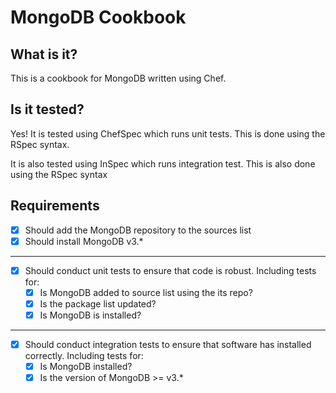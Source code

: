 # MongoDB Cookbook

## What is it?

This is a cookbook for MongoDB written using Chef.

## Is it tested?

Yes! It is tested using ChefSpec which runs unit tests. This is done using the RSpec syntax.

It is also tested using InSpec which runs integration test. This is also done using the RSpec syntax

## Requirements

- [x] Should add the MongoDB repository to the sources list
- [x] Should install MongoDB v3.*
---
- [x] Should conduct unit tests to ensure that code is robust.
  Including tests for:
  - [x] Is MongoDB added to source list using the its repo?
  - [x] Is the package list updated?
  - [x] Is MongoDB is installed?
---
- [x] Should conduct integration tests to ensure that software has installed correctly.
  Including tests for:
  - [x] Is MongoDB installed?
  - [x] Is the version of MongoDB >= v3.* 
